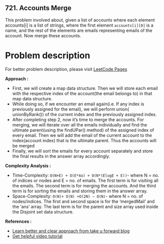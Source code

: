 ## 721. Accounts Merge

This problem involved about, given a list of accounts where each element accounts[i] is a list of strings, where the first element `accounts[i][0]` is a name, and the rest of the elements are emails representing emails of the account. Now merge these accounts.

# Problem description

For better problem description, please visit [LeetCode Pages](https://leetcode.com/problems/accounts-merge/description/)

**Approach :**<br/>

-   First, we will create a map data structure. Then we will store each email with the respective index of the account(the email belongs to) in that map data structure.
-   While doing so, if we encounter an email again(i.e. If any index is previously assigned for the email), we will perform union( unionByRank()) of the current index and the previously assigned index.
-   After completing step 2, now it’s time to merge the accounts. For merging, we will iterate over all the emails individually and find the ultimate parent(using the findUPar() method) of the assigned index of every email. Then we will add the email of the current account to the index(account index) that is the ultimate parent. Thus the accounts will be merged
-   Finally, we will sort the emails for every account separately and store the final results in the answer array accordingly.

**Complexity Analysis :**<br/>

-   Time-Complexity: `O(N+E) + O(E*4ɑ) + O(N*(ElogE + E))`- where N = no. of indices or nodes and E = no. of emails. The first term is for visiting all the emails. The second term is for merging the accounts. And the third term is for sorting the emails and storing them in the answer array.
-   Space-Complexity: `O(N)+ O(N) +O(2N) ~ O(N)`- where N = no. of nodes/indices. The first and second space is for the ‘mergedMail’ and the ‘ans’ array. The last term is for the parent and size array used inside the Disjoint set data structure.

**References :**<br/>

-   [Learn better and clear approach from take u forward blog](https://takeuforward.org/data-structure/accounts-merge-dsu-g-50/)
-   [Get helpful video tutorial](https://www.youtube.com/watch?v=FMwpt_aQOGw&list=PLgUwDviBIf0oE3gA41TKO2H5bHpPd7fzn&index=50)
